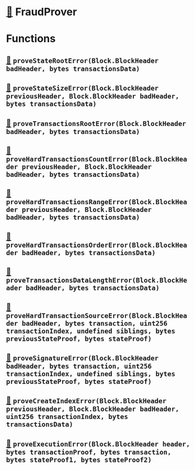 # [🔗](/contracts/fraud-proofs/FraudProver.sol#L22) FraudProver
# Functions
## [🔗](/contracts/fraud-proofs/FraudProver.sol#L25) `proveStateRootError(Block.BlockHeader badHeader, bytes transactionsData)`

## [🔗](/contracts/fraud-proofs/FraudProver.sol#L34) `proveStateSizeError(Block.BlockHeader previousHeader, Block.BlockHeader badHeader, bytes transactionsData)`

## [🔗](/contracts/fraud-proofs/FraudProver.sol#L44) `proveTransactionsRootError(Block.BlockHeader badHeader, bytes transactionsData)`

## [🔗](/contracts/fraud-proofs/FraudProver.sol#L53) `proveHardTransactionsCountError(Block.BlockHeader previousHeader, Block.BlockHeader badHeader, bytes transactionsData)`

## [🔗](/contracts/fraud-proofs/FraudProver.sol#L63) `proveHardTransactionsRangeError(Block.BlockHeader previousHeader, Block.BlockHeader badHeader, bytes transactionsData)`

## [🔗](/contracts/fraud-proofs/FraudProver.sol#L73) `proveHardTransactionsOrderError(Block.BlockHeader badHeader, bytes transactionsData)`

## [🔗](/contracts/fraud-proofs/FraudProver.sol#L84) `proveTransactionsDataLengthError(Block.BlockHeader badHeader, bytes transactionsData)`

## [🔗](/contracts/fraud-proofs/FraudProver.sol#L97) `proveHardTransactionSourceError(Block.BlockHeader badHeader, bytes transaction, uint256 transactionIndex, undefined siblings, bytes previousStateProof, bytes stateProof)`

## [🔗](/contracts/fraud-proofs/FraudProver.sol#L116) `proveSignatureError(Block.BlockHeader badHeader, bytes transaction, uint256 transactionIndex, undefined siblings, bytes previousStateProof, bytes stateProof)`

## [🔗](/contracts/fraud-proofs/FraudProver.sol#L137) `proveCreateIndexError(Block.BlockHeader previousHeader, Block.BlockHeader badHeader, uint256 transactionIndex, bytes transactionsData)`

## [🔗](/contracts/fraud-proofs/FraudProver.sol#L152) `proveExecutionError(Block.BlockHeader header, bytes transactionProof, bytes transaction, bytes stateProof1, bytes stateProof2)`

